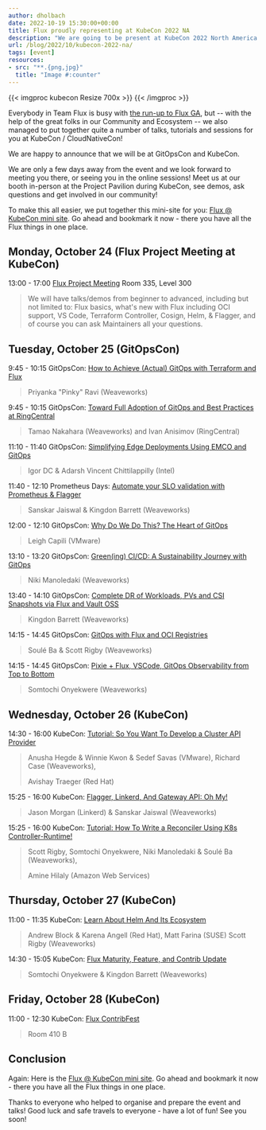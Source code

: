 ```yaml
---
author: dholbach
date: 2022-10-19 15:30:00+00:00
title: Flux proudly representing at KubeCon 2022 NA
description: "We are going to be present at KubeCon 2022 North America! Find out in this post what's happening and how best to stay up to date on all things Flux!"
url: /blog/2022/10/kubecon-2022-na/
tags: [event]
resources:
- src: "**.{png,jpg}"
  title: "Image #:counter"
---
```


{{< imgproc kubecon Resize 700x >}}
{{< /imgproc >}}

Everybody in Team Flux is busy with [the run-up to Flux
GA](/roadmap/#the-road-to-flux-v2-ga), but -- with the help of
the great folks in our Community and Ecosystem -- we also
managed to put together quite a number of talks, tutorials and sessions
for you at KubeCon / CloudNativeCon!

We are happy to announce that we will be at GitOpsCon and KubeCon.

We are only a few days away from the event and we look forward to
meeting you there, or seeing you in the online sessions! Meet us at our
booth in-person at the Project Pavilion during KubeCon, see demos, ask
questions and get involved in our community!

To make this all easier, we put together this mini-site for you: [Flux
@ KubeCon mini site](https://bit.ly/flux-kubecon-2022). Go
ahead and bookmark it now - there you have all the Flux things in one
place.

## Monday, October 24 (Flux Project Meeting at KubeCon)

13:00 - 17:00 [Flux Project
Meeting](https://sched.co/1BaSl) Room 335, Level 300

> We will have talks/demos from beginner to advanced, including but not
> limited to: Flux basics, what's new with Flux including OCI support,
> VS Code, Terraform Controller, Cosign, Helm, & Flagger, and of course
> you can ask Maintainers all your questions.

## Tuesday, October 25 (GitOpsCon)

9:45 - 10:15 GitOpsCon: [How to Achieve (Actual) GitOps with Terraform
and Flux](https://sched.co/1AR8M)

> Priyanka \"Pinky\" Ravi (Weaveworks)

9:45 - 10:15 GitOpsCon: [Toward Full Adoption of GitOps and Best
Practices at RingCentral](https://sched.co/1AR8J)

> Tamao Nakahara (Weaveworks) and Ivan Anisimov (RingCentral)

11:10 - 11:40 GitOpsCon: [Simplifying Edge Deployments Using EMCO and
GitOps](https://sched.co/1AR8V)

> Igor DC & Adarsh Vincent Chittilappilly (Intel)

11:40 - 12:10 Prometheus Days: [Automate your SLO validation with
Prometheus & Flagger](https://sched.co/1AsMU)

> Sanskar Jaiswal & Kingdon Barrett (Weaveworks)

12:00 - 12:10 GitOpsCon: [Why Do We Do This? The Heart of
GitOps](https://sched.co/1AR8b)

> Leigh Capili (VMware)

13:10 - 13:20 GitOpsCon: [Green(ing) CI/CD: A Sustainability Journey
with GitOps](https://sched.co/1AR8Y)

> Niki Manoledaki (Weaveworks)

13:40 - 14:10 GitOpsCon: [Complete DR of Workloads, PVs and CSI
Snapshots via Flux and Vault OSS](https://sched.co/1AR9B)

> Kingdon Barrett (Weaveworks)

14:15 - 14:45 GitOpsCon: [GitOps with Flux and OCI
Registries](https://sched.co/1AR8z)

> Soulé Ba & Scott Rigby (Weaveworks)

14:15 - 14:45 GitOpsCon: [Pixie + Flux, VSCode, GitOps Observability
from Top to Bottom](https://sched.co/1AR8z)

> Somtochi Onyekwere (Weaveworks)

## Wednesday, October 26 (KubeCon)

14:30 - 16:00 KubeCon: [Tutorial: So You Want To Develop a Cluster API
Provider](https://sched.co/182Ha)

> Anusha Hegde & Winnie Kwon & Sedef Savas (VMware), Richard Case
> (Weaveworks),
>
> Avishay Traeger (Red Hat)

15:25 - 16:00 KubeCon: [Flagger, Linkerd, And Gateway API: Oh
My!](https://sched.co/182Go)

> Jason Morgan (Linkerd) & Sanskar Jaiswal (Weaveworks)

15:25 - 16:00 KubeCon: [Tutorial: How To Write a Reconciler Using K8s
Controller-Runtime!](https://sched.co/182Hg)

> Scott Rigby, Somtochi Onyekwere, Niki Manoledaki & Soulé Ba
> (Weaveworks),
>
> Amine Hilaly (Amazon Web Services)

## Thursday, October 27 (KubeCon)

11:00 - 11:35 KubeCon: [Learn About Helm And Its
Ecosystem](https://sched.co/182Ns)

> Andrew Block & Karena Angell (Red Hat), Matt Farina (SUSE) Scott Rigby
> (Weaveworks)

14:30 - 15:05 KubeCon: [Flux Maturity, Feature, and Contrib
Update](https://sched.co/182QX)

> Somtochi Onyekwere & Kingdon Barrett (Weaveworks)

## Friday, October 28 (KubeCon)

11:00 - 12:30 KubeCon: [Flux
ContribFest](https://sched.co/182QL)

> Room 410 B

## Conclusion

Again: Here is the [Flux @ KubeCon mini site](https://bit.ly/flux-kubecon-2022).
Go ahead and bookmark it now - there you have all the Flux things in one place.

Thanks to everyone who helped to organise and prepare the event and talks!
Good luck and safe travels to everyone - have a lot of fun! See you
soon!
